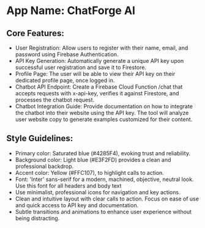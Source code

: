 # **App Name**: ChatForge AI

## Core Features:

- User Registration: Allow users to register with their name, email, and password using Firebase Authentication.
- API Key Generation: Automatically generate a unique API key upon successful user registration and save it to Firestore.
- Profile Page: The user will be able to view their API key on their dedicated profile page, once logged in.
- Chatbot API Endpoint: Create a Firebase Cloud Function /chat that accepts requests with x-api-key, verifies it against Firestore, and processes the chatbot request.
- Chatbot Integration Guide: Provide documentation on how to integrate the chatbot into their website using the API key. The tool will analyze user website copy to generate examples customized for their content.

## Style Guidelines:

- Primary color: Saturated blue (#4285F4), evoking trust and reliability.
- Background color: Light blue (#E3F2FD) provides a clean and professional backdrop.
- Accent color: Yellow (#FFC107), to highlight calls to action.
- Font: 'Inter' sans-serif for a modern, machined, objective, neutral look. Use this font for all headers and body text
- Use minimalist, professional icons for navigation and key actions.
- Clean and intuitive layout with clear calls to action. Focus on ease of use and quick access to API key and documentation.
- Subtle transitions and animations to enhance user experience without being distracting.